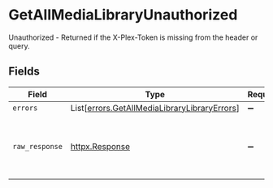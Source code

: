 # GetAllMediaLibraryUnauthorized

Unauthorized - Returned if the X-Plex-Token is missing from the header or query.


## Fields

| Field                                                                                                  | Type                                                                                                   | Required                                                                                               | Description                                                                                            |
| ------------------------------------------------------------------------------------------------------ | ------------------------------------------------------------------------------------------------------ | ------------------------------------------------------------------------------------------------------ | ------------------------------------------------------------------------------------------------------ |
| `errors`                                                                                               | List[[errors.GetAllMediaLibraryLibraryErrors](../../models/errors/getallmedialibrarylibraryerrors.md)] | :heavy_minus_sign:                                                                                     | N/A                                                                                                    |
| `raw_response`                                                                                         | [httpx.Response](https://www.python-httpx.org/api/#response)                                           | :heavy_minus_sign:                                                                                     | Raw HTTP response; suitable for custom response parsing                                                |